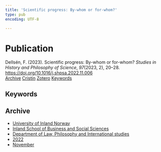 ```yaml
---
title: 'Scientific progress: By-whom or for-whom?'
type: pub
encoding: UTF-8

---
```

<h1>Publication</h1>
<article id="csl-bib-container-LA9KRBVL" class="csl-bib-container">
  <div class="csl-bib-body"> <div class="csl-entry">Dellsén, F. (2023). Scientific progress: By-whom or for-whom? <i>Studies in History and Philosophy of Science</i>, <i>97</i>(2023, 2), 20–28. <a href="https://doi.org/10.1016/j.shpsa.2022.11.006">https://doi.org/10.1016/j.shpsa.2022.11.006</a></div> </div>
  <div class="csl-bib-buttons">
    <a href="#taxonomy-article-LA9KRBVL" alt="archive" class="csl-bib-button">Archive</a>
    <a href="https://app.cristin.no/results/show.jsf?id=2076879" alt="Cristin" class="csl-bib-button">Cristin</a>
    <a href="http://zotero.org/groups/5881554/items/LA9KRBVL" alt="Zotero" class="csl-bib-button">Zotero</a>
    <a href="#keywords-article-LA9KRBVL" alt="keywords" class="csl-bib-button">Keywords</a>
  </div>
  <div id="csl-bib-meta-container-LA9KRBVL"></div>
</article>
<div id="csl-bib-meta-LA9KRBVL" class="csl-bib-meta">
  <article id="keywords-article-LA9KRBVL" class="keywords-article">
    <h1>Keywords</h1>
    
  </article>
  <article id="taxonomy-article-LA9KRBVL" class="taxonomy-article">
    <h1>Archive</h1>
    <ul>
      <li><a href="{{< params subfolder >}}en/archive/?key=3DCRN523">University of Inland Norway</a></li>
      <li><a href="{{< params subfolder >}}en/archive/?key=DU8Q9LN9">Inland School of Business and Social Sciences</a></li>
      <li><a href="{{< params subfolder >}}en/archive/?key=ITYAG68H">Department of Law, Philosophy and International studies</a></li>
      <li><a href="{{< params subfolder >}}en/archive/?key=B7XWRJNE">2022</a></li>
      <li><a href="{{< params subfolder >}}en/archive/?key=GM6TM2BZ">November</a></li>
    </ul>
  </article>
</div>
